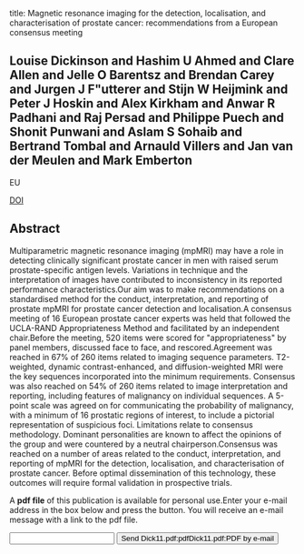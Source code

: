 title: Magnetic resonance imaging for the detection, localisation, and characterisation of prostate cancer: recommendations from a European consensus meeting

## Louise Dickinson and Hashim U Ahmed and Clare Allen and Jelle O Barentsz and Brendan Carey and Jurgen J F"utterer and Stijn W Heijmink and Peter J Hoskin and Alex Kirkham and Anwar R Padhani and Raj Persad and Philippe Puech and Shonit Punwani and Aslam S Sohaib and Bertrand Tombal and Arnauld Villers and Jan van der Meulen and Mark Emberton
EU

<a href="https://doi.org/10.1016/j.eururo.2010.12.009">DOI</a>

## Abstract
Multiparametric magnetic resonance imaging (mpMRI) may have a role in detecting clinically significant prostate cancer in men with raised serum prostate-specific antigen levels. Variations in technique and the interpretation of images have contributed to inconsistency in its reported performance characteristics.Our aim was to make recommendations on a standardised method for the conduct, interpretation, and reporting of prostate mpMRI for prostate cancer detection and localisation.A consensus meeting of 16 European prostate cancer experts was held that followed the UCLA-RAND Appropriateness Method and facilitated by an independent chair.Before the meeting, 520 items were scored for "appropriateness" by panel members, discussed face to face, and rescored.Agreement was reached in 67% of 260 items related to imaging sequence parameters. T2-weighted, dynamic contrast-enhanced, and diffusion-weighted MRI were the key sequences incorporated into the minimum requirements. Consensus was also reached on 54% of 260 items related to image interpretation and reporting, including features of malignancy on individual sequences. A 5-point scale was agreed on for communicating the probability of malignancy, with a minimum of 16 prostatic regions of interest, to include a pictorial representation of suspicious foci. Limitations relate to consensus methodology. Dominant personalities are known to affect the opinions of the group and were countered by a neutral chairperson.Consensus was reached on a number of areas related to the conduct, interpretation, and reporting of mpMRI for the detection, localisation, and characterisation of prostate cancer. Before optimal dissemination of this technology, these outcomes will require formal validation in prospective trials.

A <b>pdf file</b> of this publication is available for personal use.Enter your e-mail address in the box below and press the button. You will receive an e-mail message with a link to the pdf file.
<form action="sender.php">  <input type="text" name="email">  <input type="submit" value="Send Dick11.pdf:pdfDick11.pdf:PDF by e-mail"></form>